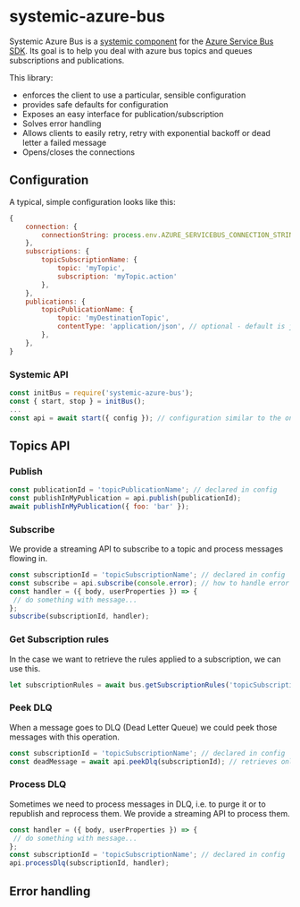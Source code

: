 # systemic-azure-bus

Systemic Azure Bus is a [systemic component](https://github.com/guidesmiths/systemic) for the [Azure Service Bus SDK](https://github.com/Azure/azure-sdk-for-js). Its goal is to help you deal with azure bus topics and queues subscriptions and publications.

This library:

* enforces the client to use a particular, sensible configuration
* provides safe defaults for configuration
* Exposes an easy interface for publication/subscription
* Solves error handling
* Allows clients to easily retry, retry with exponential backoff or dead letter a failed message
* Opens/closes the connections

## Configuration

A typical, simple configuration looks like this:

``` js
{
	connection: {
		connectionString: process.env.AZURE_SERVICEBUS_CONNECTION_STRING,
	},
	subscriptions: {
		topicSubscriptionName: {
			topic: 'myTopic',
			subscription: 'myTopic.action'
		},
	},
	publications: {
		topicPublicationName: {
			topic: 'myDestinationTopic',
			contentType: 'application/json', // optional - default is json
		},
	},
}
```

### Systemic API

```js
const initBus = require('systemic-azure-bus');
const { start, stop } = initBus();
...
const api = await start({ config }); // configuration similar to the one above
```

## Topics API

### Publish
```js
const publicationId = 'topicPublicationName'; // declared in config
const publishInMyPublication = api.publish(publicationId);
await publishInMyPublication({ foo: 'bar' });
```

### Subscribe
We provide a streaming API to subscribe to a topic and process messages flowing in.
```js
const subscriptionId = 'topicSubscriptionName'; // declared in config
const subscribe = api.subscribe(console.error); // how to handle error
const handler = ({ body, userProperties }) => {
 // do something with message...
};
subscribe(subscriptionId, handler);
```

### Get Subscription rules
In the case we want to retrieve the rules applied to a subscription, we can use this.

```js
let subscriptionRules = await bus.getSubscriptionRules('topicSubscriptionName');
```

### Peek DLQ
When a message goes to DLQ (Dead Letter Queue) we could peek those messages with this operation.

```js
const subscriptionId = 'topicSubscriptionName'; // declared in config
const deadMessage = await api.peekDlq(subscriptionId); // retrieves only one
```

### Process DLQ
Sometimes we need to process messages in DLQ, i.e. to purge it or to republish and reprocess them. We provide a streaming API to process them.

```js
const handler = ({ body, userProperties }) => {
 // do something with message...
};
const subscriptionId = 'topicSubscriptionName'; // declared in config
api.processDlq(subscriptionId, handler);
```

## Error handling

